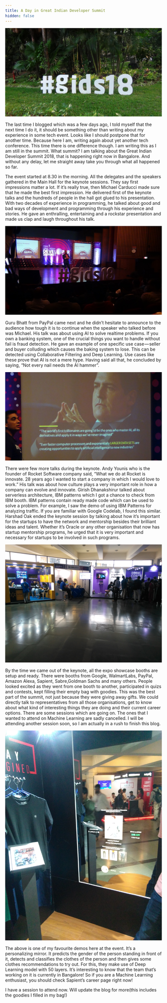 ```yaml
---
title: A Day in Great Indian Developer Summit
hidden: false
---
```

<p align="center"><img src="\assets\images\GIDS.JPG?raw=true" alt="" /></p>

The last time I blogged which was a few days ago, I told myself that the next time I do it, it should be something other than writing about my experience in some tech event. Looks like I should postpone that for another time. Because here I am, writing again about yet another tech conference. This time there is one difference though. I am writing this as I am still in the summit. What summit? I am talking about the Great Indian Developer Summit 2018, that is happening right now in Bangalore. And without any delay, let me straight away take you through what all happened so far. 

The event started at 8.30 in the morning. All the delegates and the speakers gathered in the Main Hall for the keynote sessions. They say first impressions matter a lot. If it’s really true, then Michael Carducci made sure that he made the best first impression. He delivered first of the keynote talks and the hundreds of people in the hall got glued to his presentation. With two decades of experience in programming, he talked about good and bad ways of development and programming through his experience and stories. He gave an enthralling, entertaining and a rockstar presentation and made us clap and laugh throughout his talk.

<p align="center"><img src="\assets\images\michael.JPG?raw=true" alt=""/></p>

Guru Bhatt from PayPal came next and he didn’t hesitate to announce to the audience how tough it is to continue when the speaker who talked before was Michael. His talk was about using AI to solve realtime problems. If you own a banking system, one of the crucial things you want to handle without fail is fraud detection. He gave an example of one specific use case — seller and buyer colluding which causes the baking system to lose. This can be detected using Collaborative Filtering and Deep Learning. Use cases like these prove that AI is not a mere hype. Having said all that, he concluded by saying, “Not every nail needs the AI hammer”.

<p align="center"><img src="\assets\images\paypal.JPG"/></p>

There were few more talks during the keynote. Andy Younis who is the founder of Rocket Software company said, “What we do at Rocket is innovate. 28 years ago I wanted to start a company in which I would love to work.” His talk was about how culture plays a very important role in how a company can evolve and innovate. Girish Dhanakshirur talked about serverless architecture, IBM patterns which I got a chance to check from IBM booth. IBM patterns contain ready made code which can be used to solve a problem. For example, I saw the demo of using IBM Patterns for analyzing traffic. If you are familiar with Google Codelab, I found this similar. Harshad Oak ended the keynote session by talking about how it’s important for the startups to have the network and mentorship besides their brilliant ideas and talent. Whether it’s Oracle or any other organisation that now has startup mentorship programs, he urged that it is very important and necessary for startups to be involved in such programs.

<p align="center"><img src="\assets\images\booth.jpg?raw=true"/></p>

By the time we came out of the keynote, all the expo showcase booths are setup and ready. There were booths from Google, WalmartLabs, PayPal, Amazon Alexa, Sapient, Sabre,Goldman Sachs and many others. People looked excited as they went from one booth to another, participated in quizs and contests, kept filling their empty bag with goodies. This was the best part of the summit, not just because they were giving away gifts. We could directly talk to representatives from all those organisations, get to know about what kind of interesting things they are doing and their current career options. There are some sessions which are going on. The ones that I wanted to attend on Machine Learning are sadly cancelled. I will be attending another session soon, so I am actually in a rush to finish this blog.

<p align="center"><img src="\assets\images\sapient.jpg?raw=true"/></p>

The above is one of my favourite demos here at the event. It’s a personalizing mirror. It predicts the gender of the person standing in front of it, detects and classifies the clothes of the person and then gives some clothes recommendations to try out. For this, they make use of Deep Learning model with 50 layers. It’s interesting to know that the team that’s working on it is currently in Bangalore! So if you are a Machine Learning enthusiast, you should check Sapient’s career page right now! 

I have a session to attend now. Will update the blog for more(this includes the goodies I filled in my bag!)

